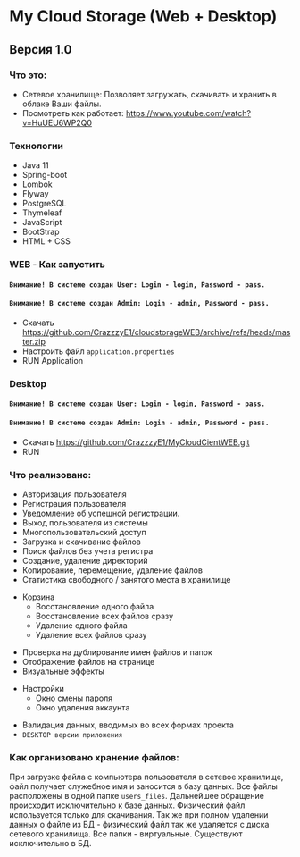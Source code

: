 # My Cloud Storage (Web + Desktop)

## Версия 1.0

### Что это:
- Сетевое хранилище: Позволяет загружать, скачивать и хранить в облаке Ваши файлы.
- Посмотреть как работает: https://www.youtube.com/watch?v=HuUEU6WP2Q0

### Технологии
- Java 11 
- Spring-boot 
- Lombok
- Flyway 
- PostgreSQL 
- Thymeleaf
- JavaScript
- BootStrap
- HTML + CSS

### WEB - Как запустить
#### `Внимание! В системе создан User: Login - login, Password - pass.`
#### `Внимание! В системе создан Admin: Login - admin, Password - pass.`
- Скачать https://github.com/CrazzzyE1/cloudstorageWEB/archive/refs/heads/master.zip
- Настроить файл `application.properties`
- RUN Application

### Desktop
#### `Внимание! В системе создан User: Login - login, Password - pass.`
#### `Внимание! В системе создан Admin: Login - admin, Password - pass.`
- Скачать https://github.com/CrazzzyE1/MyCloudCientWEB.git
- RUN

### Что реализовано:
- Авторизация пользователя
- Регистрация пользователя
- Уведомление об успешной регистрации.
- Выход пользователя из системы
- Многопользовательский доступ
- Загрузка и скачивание файлов
- Поиск файлов без учета регистра
- Создание, удаление директорий
- Копирование, перемещение, удаление файлов
- Статистика свободного / занятого места в хранилище
+ Корзина
  - Восстановление одного файла
  - Восстановление всех файлов сразу
  - Удаление одного файла
  - Удаление всех файлов сразу
- Проверка на дублирование имен файлов и папок
- Отображение файлов на странице
- Визуальные эффекты
+ Настройки
  - Окно смены пароля
  - Окно удаления аккаунта
- Валидация данных, вводимых во всех формах проекта
- `DESKTOP версии приложения`

### Как организовано хранение файлов:
При загрузке файла с компьютера пользователя в сетевое хранилище, файл получает служебное имя и заносится в базу данных.
Все файлы расположены в одной папке `users_files`.
Дальнейшее обращение происходит исключительно к базе данных. 
Физический файл используется только для скачивания.
Так же при полном удалении данных о файле из БД - физический файл так же удаляется с диска сетевого хранилища.
Все папки - виртуальные. Существуют исключительно в БД.
